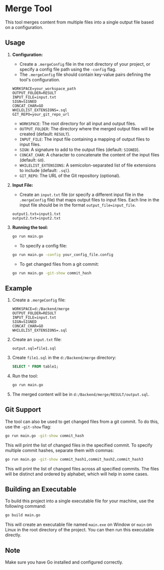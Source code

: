 # Merge Tool

This tool merges content from multiple files into a single output file based on a configuration.

## Usage

1.  **Configuration:**
    *   Create a `.mergeConfig` file in the root directory of your project, or specify a config file path using the `-config` flag.
    *   The `.mergeConfig` file should contain key-value pairs defining the tool's configuration.

    ```properties
    WORKSPACE=your_workspace_path
    OUTPUT_FOLDER=RESULT
    INPUT_FILE=input.txt
    SIGN=SIGNED
    CONCAT_CHAR=GO
    WHILELIST_EXTENSIONS=.sql
    GIT_REPO=your_git_repo_url
    ```

    *   `WORKSPACE`: The root directory for all input and output files.
    *   `OUTPUT_FOLDER`: The directory where the merged output files will be created (default: `RESULT`).
    *   `INPUT_FILE`: The input file containing a mapping of output files to input files.
    *   `SIGN`: A signature to add to the output files (default: `SIGNED`).
    *   `CONCAT_CHAR`: A character to concatenate the content of the input files (default: `GO`).
    *   `WHILELIST_EXTENSIONS`: A semicolon-separated list of file extensions to include (default: `.sql`).
    *   `GIT_REPO`: The URL of the Git repository (optional).

2.  **Input File:**
    *   Create an `input.txt` file (or specify a different input file in the `.mergeConfig` file) that maps output files to input files. Each line in the input file should be in the format `output_file=input_file`.

    ```properties
    output1.txt=input1.txt
    output2.txt=input2.txt
    ```

3.  **Running the tool:**

    ```bash
    go run main.go
    ```

    *   To specify a config file:

    ```bash
    go run main.go -config your_config_file.config
    ```

    *   To get changed files from a git commit:

    ```bash
    go run main.go -git-show commit_hash
    ```

## Example

1.  Create a `.mergeConfig` file:

    ```properties
    WORKSPACE=d:/Backend/merge
    OUTPUT_FOLDER=RESULT
    INPUT_FILE=input.txt
    SIGN=SIGNED
    CONCAT_CHAR=GO
    WHILELIST_EXTENSIONS=.sql
    ```

2.  Create an `input.txt` file:

    ```properties
    output.sql=file1.sql
    ```

3.  Create `file1.sql` in the `d:/Backend/merge` directory:

    ```sql
    SELECT * FROM table1;
    ```

4.  Run the tool:

    ```bash
    go run main.go
    ```

5.  The merged content will be in `d:/Backend/merge/RESULT/output.sql`.

## Git Support

The tool can also be used to get changed files from a git commit. To do this, use the `-git-show` flag:

```bash
go run main.go -git-show commit_hash
```

This will print the list of changed files in the specified commit. To specify multiple commit hashes, separate them with commas:

```bash
go run main.go -git-show commit_hash1,commit_hash2,commit_hash3
```

This will print the list of changed files across all specified commits. The files will be distinct and ordered by alphabet, which will help in some cases.

## Building an Executable

To build this project into a single executable file for your machine, use the following command:

```bash
go build main.go
```

This will create an executable file named `main.exe` on Window or `main` on Linux in the root directory of the project. You can then run this executable directly.

## Note
Make sure you have Go installed and configured correctly.
